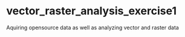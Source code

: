 # vector_raster_analysis_exercise1
Aquiring opensource data as well as analyzing vector and raster data
